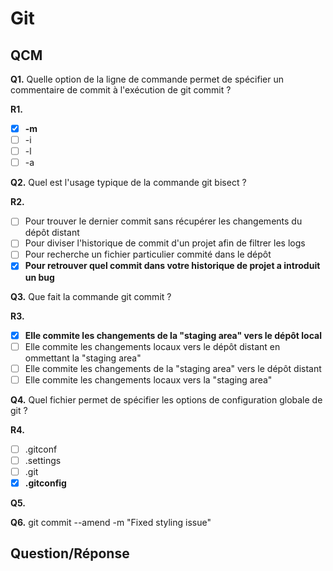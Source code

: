 # Git

## QCM

**Q1.** Quelle option de la ligne de commande permet de spécifier un commentaire de commit à l'exécution de git commit ?

**R1.**
- [x] **-m**
- [ ] -i
- [ ] -l
- [ ] -a

**Q2.** Quel est l'usage typique de la commande git bisect ?

**R2.**
- [ ] Pour trouver le dernier commit sans récupérer les changements du dépôt distant 
- [ ] Pour diviser l'historique de commit d'un projet afin de filtrer les logs
- [ ] Pour recherche un fichier particulier commité dans le dépôt
- [x] **Pour retrouver quel commit dans votre historique de projet a introduit un bug**

**Q3.** Que fait la commande git commit ?

**R3.**
- [x] **Elle commite les changements de la "staging area" vers le dépôt local**
- [ ] Elle commite les changements locaux vers le dépôt distant en ommettant la "staging area"
- [ ] Elle commite les changements de la "staging area" vers le dépôt distant
- [ ] Elle commite les changements locaux vers la "staging area"

**Q4.** Quel fichier permet de spécifier les options de configuration globale de git ?

**R4.**
- [ ] .gitconf
- [ ] .settings
- [ ] .git
- [x] **.gitconfig**

**Q5.**

**Q6.**
git commit --amend -m "Fixed styling issue"

## Question/Réponse






